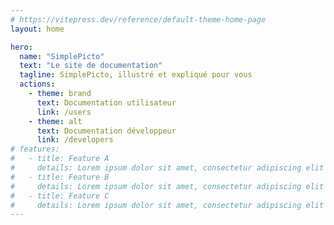 ```yaml
---
# https://vitepress.dev/reference/default-theme-home-page
layout: home

hero:
  name: "SimplePicto"
  text: "Le site de documentation"
  tagline: SimplePicto, illustré et expliqué pour vous
  actions:
    - theme: brand
      text: Documentation utilisateur
      link: /users
    - theme: alt
      text: Documentation développeur
      link: /developers
# features:
#   - title: Feature A
#     details: Lorem ipsum dolor sit amet, consectetur adipiscing elit
#   - title: Feature B
#     details: Lorem ipsum dolor sit amet, consectetur adipiscing elit
#   - title: Feature C
#     details: Lorem ipsum dolor sit amet, consectetur adipiscing elit
---
```

